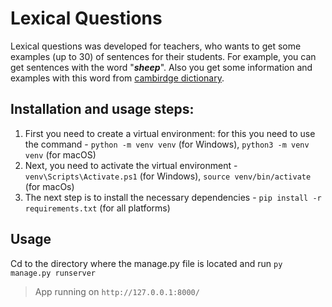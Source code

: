 # Lexical Questions
Lexical questions was developed for teachers, who wants to get some examples (up to 30) of sentences for their students. For example, you can get sentences with the word "***sheep***". Also you get some information and examples with this word from [cambirdge dictionary](https://dictionary.cambridge.org/dictionary/english-russian/sheep).
## Installation and usage steps:
1. First you need to create a virtual environment:
   for this you need to use the command - `python -m venv venv` (for Windows), `python3 -m venv venv` (for macOS)
2. Next, you need to activate the virtual environment - `venv\Scripts\Activate.ps1` (for Windows), `source venv/bin/activate` (for macOs)
3. The next step is to install the necessary dependencies - `pip install -r requirements.txt` (for all platforms)
## Usage
Cd to the directory where the manage.py file is located and run ```py manage.py runserver```



> App running on ```http://127.0.0.1:8000/```

